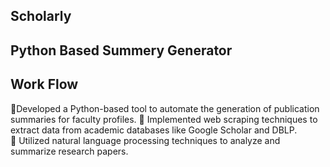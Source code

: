 ## Scholarly
## Python Based Summery Generator
## Work Flow
 🚀Developed a Python-based tool to automate the generation of publication summaries for faculty 
profiles. 
 🚀 Implemented web scraping techniques to extract data from academic databases like Google 
Scholar and DBLP.  
 🚀 Utilized natural language processing techniques to analyze and summarize research papers. 
